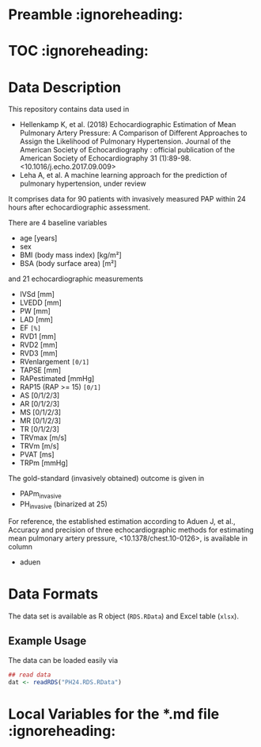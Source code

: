 

# Preamble     :ignoreheading:

<!-- Readme.md is generated from Readme.org. Please edit that file -->


# TOC     :ignoreheading:


# Data Description

This repository contains data used in

-   Hellenkamp K, et al. (2018) Echocardiographic Estimation of Mean Pulmonary Artery Pressure: A Comparison of Different Approaches to Assign the Likelihood of Pulmonary Hypertension. Journal of the American Society of Echocardiography : official publication of the American Society of Echocardiography 31 (1):89-98. <10.1016/j.echo.2017.09.009>
-   Leha A, et al. A machine learning approach for the prediction of pulmonary hypertension, under review

It comprises data for 90 patients with invasively measured PAP within
24 hours after echocardiographic assessment.

There are 4 baseline variables

-   age [years]
-   sex
-   BMI (body mass index) [kg/m²]
-   BSA (body surface area) [m²]

and 21 echocardiographic measurements

-   IVSd [mm]
-   LVEDD [mm]
-   PW [mm]
-   LAD [mm]
-   EF <code>[%]</code>
-   RVD1 [mm]
-   RVD2 [mm]
-   RVD3 [mm]
-   RVenlargement <code>[0/1]</code>
-   TAPSE [mm]
-   RAPestimated [mmHg]
-   RAP15 (RAP >= 15) <code>[0/1]</code>
-   AS [0/1/2/3]
-   AR [0/1/2/3]
-   MS [0/1/2/3]
-   MR [0/1/2/3]
-   TR [0/1/2/3]
-   TRVmax [m/s]
-   TRVm [m/s]
-   PVAT [ms]
-   TRPm [mmHg]

The gold-standard (invasively obtained) outcome is given in

-   PAPm<sub>invasive</sub>
-   PH<sub>invasive</sub> (binarized at 25)

For reference, the established estimation according to Aduen J, et
al., Accuracy and precision of three echocardiographic methods for
estimating mean pulmonary artery pressure, <10.1378/chest.10-0126>,
is available in column

-   aduen


# Data Formats

The data set is available as R object (`RDS.RData`) and Excel table
(`xlsx`).


## Example Usage

The data can be loaded easily via

```R
## read data
dat <- readRDS("PH24.RDS.RData")
```


# Local Variables for the \*.md file     :ignoreheading:

<div class="markdown">
<!&#x2013;
Local Variables:
 mode: gfm
 markdown-command: "marked"
End:
&#x2013;>

</div>
